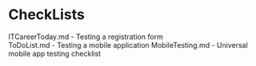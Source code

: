 # CheckLists
ITCareerToday.md - Testing a registration form  
ToDoList.md - Testing a mobile application 
MobileTesting.md - Universal mobile app testing checklist
